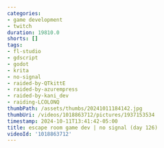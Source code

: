 ```yaml
---
categories:
- game development
- twitch
duration: 19810.0
shorts: []
tags:
- fl-studio
- gdscript
- godot
- krita
- no-signal
- raided-by-QTkittE
- raided-by-azurempress
- raided-by-kani_dev
- raiding-LCOLONQ
thumbPath: /assets/thumbs/20241011184142.jpg
thumbUri: /videos/1018863712/pictures/1937153534
timestamp: 2024-10-11T13:41:42-05:00
title: escape room game dev | no signal (day 126)
videoId: '1018863712'
---
```

